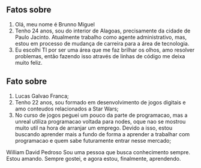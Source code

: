 ## Fatos sobre <Brunno Miguel>
1. Olá, meu nome é Brunno Miguel
2. Tenho 24 anos, sou do interior de Alagoas, precisamente da cidade de Paulo Jacinto. Atualmente trabalho como agente administrativo, mas, estou em processo de mudança de carreira para a área de tecnologia.
3. Eu escolhi TI por ser uma área que me faz brilhar os olhos, amo resolver problemas, então fazendo isso através de linhas de código me deixa muito feliz.

## Fato sobre <lUCAS GALVAO>
1. Lucas Galvao Franca;
2. Tenho 22 anos, sou formado em desenvolvimento de jogos digitais e amo conteudos relacionados a Star Wars;
3. No curso de jogos peguei um pouco da parte de programacao, mas a unreal utiliza programacao voltada para nodes, oque nao se mostrou muito util na hora de arranjar um emprego. Devido a isso, estou buscando aprender mais a fundo de forma a aprender a trabalhar com programacao e quem sabe futuramente entrar nesse mercado;

William David Pedroso
Sou uma pessoa que busca conhecimento sempre.
Estou amando. Sempre gostei, e agora estou, finalmente, aprendendo.
